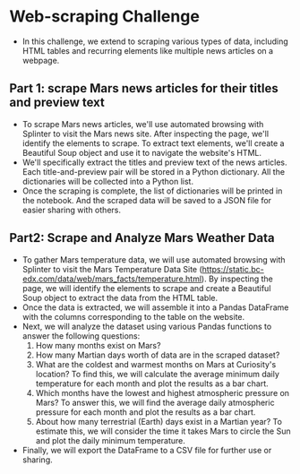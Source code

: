 # Web-scraping Challenge
- In this challenge, we extend to scraping various types of data, including HTML tables and recurring elements like multiple news articles on a webpage.

## Part 1: scrape Mars news articles for their titles and preview text

- To scrape Mars news articles, we'll use automated browsing with Splinter to visit the Mars news site. After inspecting the page, we'll identify the elements to scrape. To extract text elements, we'll create a Beautiful Soup object and use it to navigate the website's HTML.
- We'll specifically extract the titles and preview text of the news articles. Each title-and-preview pair will be stored in a Python dictionary. All the dictionaries will be collected into a Python list.
- Once the scraping is complete, the list of dictionaries will be printed in the notebook. And the scraped data will be saved to a JSON file for easier sharing with others.


## Part2: Scrape and Analyze Mars Weather Data

- To gather Mars temperature data, we will use automated browsing with Splinter to visit the Mars Temperature Data Site (https://static.bc-edx.com/data/web/mars_facts/temperature.html). By inspecting the page, we will identify the elements to scrape and create a Beautiful Soup object to extract the data from the HTML table.
- Once the data is extracted, we will assemble it into a Pandas DataFrame with the columns corresponding to the table on the website.
- Next, we will analyze the dataset using various Pandas functions to answer the following questions:
    1. How many months exist on Mars?
    2. How many Martian days worth of data are in the scraped dataset?
    3. What are the coldest and warmest months on Mars at Curiosity's location? To find this, we will calculate the average minimum daily temperature for each month and plot the results as a bar chart.
    4. Which months have the lowest and highest atmospheric pressure on Mars? To answer this, we will find the average daily atmospheric pressure for each month and plot the results as a bar chart.
    5. About how many terrestrial (Earth) days exist in a Martian year? To estimate this, we will consider the time it takes Mars to circle the Sun and plot the daily minimum temperature.
- Finally, we will export the DataFrame to a CSV file for further use or sharing.
